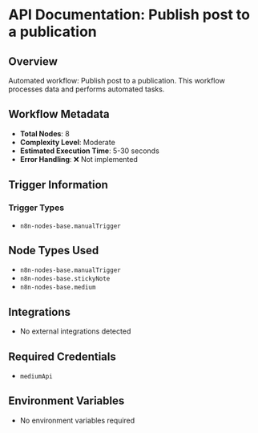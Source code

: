 # API Documentation: Publish post to a publication

## Overview
Automated workflow: Publish post to a publication. This workflow processes data and performs automated tasks.

## Workflow Metadata
- **Total Nodes**: 8
- **Complexity Level**: Moderate
- **Estimated Execution Time**: 5-30 seconds
- **Error Handling**: ❌ Not implemented

## Trigger Information
### Trigger Types
- `n8n-nodes-base.manualTrigger`

## Node Types Used
- `n8n-nodes-base.manualTrigger`
- `n8n-nodes-base.stickyNote`
- `n8n-nodes-base.medium`

## Integrations
- No external integrations detected

## Required Credentials
- `mediumApi`

## Environment Variables
- No environment variables required

